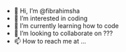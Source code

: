 - 👋 Hi, I’m @fibrahimsha
- 👀 I’m interested in coding
- 🌱 I’m currently learning how to code
- 💞️ I’m looking to collaborate on ???
- 📫 How to reach me at ...

<!---
fibrahimsha/fibrahimsha is a ✨ special ✨ repository because its `README.md` (this file) appears on your GitHub profile.
You can click the Preview link to take a look at your changes.
--->
